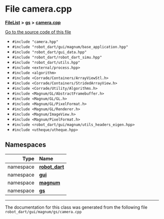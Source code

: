 

# File camera.cpp



[**FileList**](files.md) **>** [**gs**](dir_2f8612d80f6bb57c97efd4c82e0df286.md) **>** [**camera.cpp**](gs_2camera_8cpp.md)

[Go to the source code of this file](gs_2camera_8cpp_source.md)



* `#include "camera.hpp"`
* `#include "robot_dart/gui/magnum/base_application.hpp"`
* `#include "robot_dart/gui_data.hpp"`
* `#include "robot_dart/robot_dart_simu.hpp"`
* `#include "robot_dart/utils.hpp"`
* `#include <external/process.hpp>`
* `#include <algorithm>`
* `#include <Corrade/Containers/ArrayViewStl.h>`
* `#include <Corrade/Containers/StridedArrayView.h>`
* `#include <Corrade/Utility/Algorithms.h>`
* `#include <Magnum/GL/AbstractFramebuffer.h>`
* `#include <Magnum/GL/GL.h>`
* `#include <Magnum/GL/PixelFormat.h>`
* `#include <Magnum/GL/Renderer.h>`
* `#include <Magnum/ImageView.h>`
* `#include <Magnum/PixelFormat.h>`
* `#include <robot_dart/gui/magnum/utils_headers_eigen.hpp>`
* `#include <utheque/utheque.hpp>`













## Namespaces

| Type | Name |
| ---: | :--- |
| namespace | [**robot\_dart**](namespacerobot__dart.md) <br> |
| namespace | [**gui**](namespacerobot__dart_1_1gui.md) <br> |
| namespace | [**magnum**](namespacerobot__dart_1_1gui_1_1magnum.md) <br> |
| namespace | [**gs**](namespacerobot__dart_1_1gui_1_1magnum_1_1gs.md) <br> |





















































------------------------------
The documentation for this class was generated from the following file `robot_dart/gui/magnum/gs/camera.cpp`

